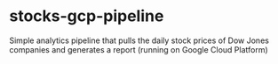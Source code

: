 # stocks-gcp-pipeline
Simple analytics pipeline that pulls the daily stock prices of Dow Jones companies and generates a report (running on Google Cloud Platform)
